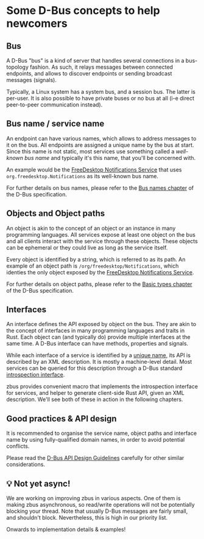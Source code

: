 # Some D-Bus concepts to help newcomers

## Bus

A D-Bus "bus" is a kind of server that handles several connections in a
bus-topology fashion. As such, it relays messages between connected endpoints,
and allows to discover endpoints or sending broadcast messages (signals).

Typically, a Linux system has a system bus, and a session bus. The latter is
per-user. It is also possible to have private buses or no bus at all (i-e direct
peer-to-peer communication instead).

## Bus name / service name

An endpoint can have various names, which allows to address messages to it on
the bus. All endpoints are assigned a unique name by the bus at start. Since this name is not
static, most services use something called a *well-known bus name* and typically it's this name,
that you'll be concerned with.

An example would be the [FreeDesktop Notifications Service] that uses
`org.freedesktop.Notifications` as its well-known bus name.

For further details on bus names, please refer to the [Bus names chapter] of the D-Bus specification.

## Objects and Object paths

An object is akin to the concept of an object or an instance in many programming languages. All
services expose at least one object on the bus and all clients interact with the service through
these objects. These objects can be ephemeral or they could live as long as the service itself.

Every object is identified by a string, which is referred to as its path. An example of an object
path is `/org/freedesktop/Notifications`, which identies the only object exposed by the
[FreeDesktop Notifications Service].

For further details on object paths, please refer to the [Basic types chapter] of the D-Bus
specification.

## Interfaces

An interface defines the API exposed by object on the bus. They are akin to the concept of
interfaces in many programming languages and traits in Rust. Each object can (and typically do)
provide multiple interfaces at the same time. A D-Bus interface can have methods, properties and
signals.

While each interface of a service is identified by a [unique name], its API is described by an XML
description. It is mostly a machine-level detail. Most services can be queried for this description
through a D-Bus standard [introspection interface].

zbus provides convenient macro that implements the introspection interface for services, and helper
to generate client-side Rust API, given an XML description. We'll see both of these in action in the
following chapters.

## Good practices & API design

It is recommended to organise the service name, object paths and interface name
by using fully-qualified domain names, in order to avoid potential conflicts.

Please read the [D-Bus API Design Guidelines] carefully for other
similar considerations.

## 💡 Not yet async!

We are working on improving zbus in various aspects. One of them is making zbus
asynchronous, so read/write operations will not be potentially blocking your
thread. Note that usually D-Bus messages are fairly small, and shouldn't block.
Nevertheless, this is high in our priority list.

Onwards to implementation details & examples!

[FreeDesktop Notifications Service]: https://people.gnome.org/~mccann/docs/notification-spec/notification-spec-latest.html
[D-Bus API Design Guidelines]: https://dbus.freedesktop.org/doc/dbus-api-design.html
[Bus names chapter]: https://dbus.freedesktop.org/doc/dbus-specification.html#message-protocol-names-bus
[Basic types chapter]: https://dbus.freedesktop.org/doc/dbus-specification.html#basic-types
[unique name]: https://dbus.freedesktop.org/doc/dbus-specification.html#message-protocol-names-interface
[introspection interface]: https://dbus.freedesktop.org/doc/dbus-specification.html#standard-interfaces-introspectable
